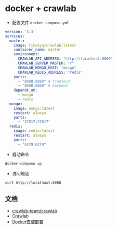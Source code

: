 # docker + crawlab


- 配置文件 `docker-compose.yml`

```yml
version: '3.3'
services:
  master: 
    image: tikazyq/crawlab:latest
    container_name: master
    environment:
      CRAWLAB_API_ADDRESS: "http://localhost:8000"
      CRAWLAB_SERVER_MASTER: "Y"
      CRAWLAB_MONGO_HOST: "mongo"
      CRAWLAB_REDIS_ADDRESS: "redis"
    ports:    
      - "8080:8080" # frontend
      - "8000:8000" # backend
    depends_on:
      - mongo
      - redis
  mongo:
    image: mongo:latest
    restart: always
    ports:
      - "27017:27017"
  redis:
    image: redis:latest
    restart: always
    ports:
      - "6379:6379"
```

- 启动命令

```bash
docker-compose up
```

- 访问地址

```bash
curl http://localhost:8080
```

## 文档

- [crawlab-team/crawlab](https://github.com/crawlab-team/crawlab)
- [Crawlab](http://docs.crawlab.cn/)
- [Docker安装部署](https://tikazyq.github.io/crawlab-docs/Installation/Docker.html)